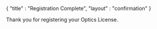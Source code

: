 {
    "title" : "Registration Complete",
    "layout" : "confirmation"
}

Thank you for registering your Optics License.